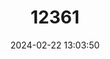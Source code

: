 ---
title: "12361"
category: "Lorentzimys nouhuysi"
draft: false
date: 2024-02-22 13:03:50
languages:
  English: ["New Guinean Jumping Mouse", "Long-footed Tree Mouse"]
---